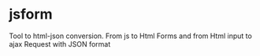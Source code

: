 # jsform
Tool to html-json conversion. From js to Html Forms and from Html input to ajax Request with JSON format
